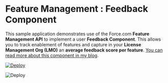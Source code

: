 # Feature Management : Feedback Component

This sample application demonstrates use of the Force.com **Feature Management API** to implement a user **Feedback Component**. This allows you to track enablement of features and capture in your **License Management Org (LMO)** an **average feedback score per feature**. [You can read more about this component in my blog](https://andyinthecloud.com/2018/01/28/adding-user-feedback-to-your-package/).

[![Deploy](https://deploy-to-sfdx.com/dist/assets/images/DeployToSFDX.svg)](https://deploy-to-sfdx.com)

![Deploy](https://andrewfawcett.files.wordpress.com/2018/01/featureactivate.gif?w=820&zoom=2)
